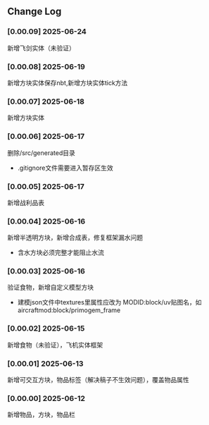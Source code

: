 ## Change Log

### [0.00.09] 2025-06-24
新增飞剑实体（未验证）

### [0.00.08] 2025-06-19
新增方块实体保存nbt,新增方块实体tick方法

### [0.00.07] 2025-06-18
新增方块实体

### [0.00.06] 2025-06-17
删除/src/generated目录
- .gitignore文件需要进入暂存区生效

### [0.00.05] 2025-06-17
新增战利品表

### [0.00.04] 2025-06-16
新增半透明方块，新增合成表，修复框架漏水问题
- 含水方块必须完整才能阻止水流

### [0.00.03] 2025-06-16
验证食物，新增自定义模型方块
- 建模json文件中textures里属性应改为 MODID:block/uv贴图名，如aircraftmod:block/primogem_frame

### [0.00.02] 2025-06-15
新增食物（未验证），飞机实体框架

### [0.00.01] 2025-06-13
新增可交互方块，物品标签（解决稿子不生效问题），覆盖物品属性

### [0.00.00] 2025-06-12
新增物品，方块，物品栏